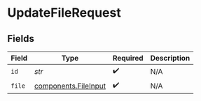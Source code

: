 # UpdateFileRequest


## Fields

| Field                                                        | Type                                                         | Required                                                     | Description                                                  |
| ------------------------------------------------------------ | ------------------------------------------------------------ | ------------------------------------------------------------ | ------------------------------------------------------------ |
| `id`                                                         | *str*                                                        | :heavy_check_mark:                                           | N/A                                                          |
| `file`                                                       | [components.FileInput](../../models/components/fileinput.md) | :heavy_check_mark:                                           | N/A                                                          |